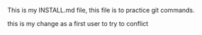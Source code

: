 This is my INSTALL.md file, 
this file is to practice git commands.

this is my change as a first user to try to conflict 

